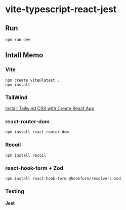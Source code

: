 # vite-typescript-react-jest

## Run

```
npm run dev
```

## Intall Memo

### Vite

```
npm create vite@latest .
npm install
```

### TailWind

[Install Tailwind CSS with Create React App](https://tailwindcss.com/docs/guides/create-react-app)

### react-router-dom

```
npm install react-router-dom
```

### Recoil

```
npm install recoil
```

### react-hook-form + Zod

```
npm install react-hook-form @hookform/resolvers zod
```

### Testing

#### Jest
